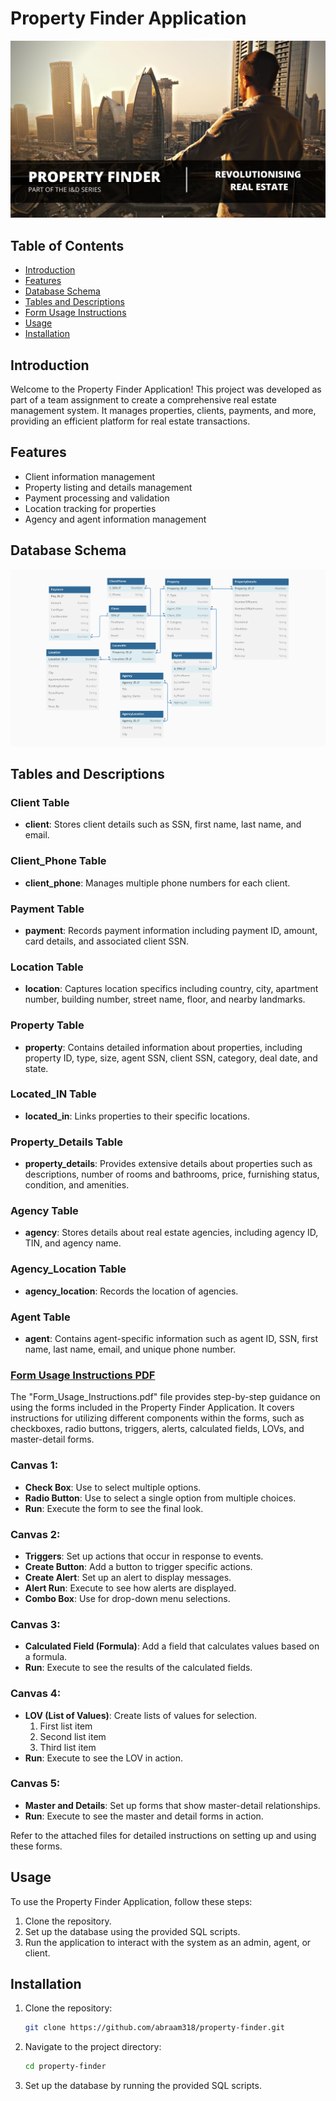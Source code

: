 # Property Finder Application

![Property Finder](bg_property_finder.jpg)

## Table of Contents

- [Introduction](#introduction)
- [Features](#features)
- [Database Schema](#database-schema)
- [Tables and Descriptions](#tables-and-descriptions)
- [Form Usage Instructions](#form-usage-instructions)
- [Usage](#usage)
- [Installation](#installation)


## Introduction

Welcome to the Property Finder Application! This project was developed as part of a team assignment to create a comprehensive real estate management system. It manages properties, clients, payments, and more, providing an efficient platform for real estate transactions.

## Features

- Client information management
- Property listing and details management
- Payment processing and validation
- Location tracking for properties
- Agency and agent information management

## Database Schema

![Schema](schema.jpg)

## Tables and Descriptions

### Client Table

- **client**: Stores client details such as SSN, first name, last name, and email.

### Client_Phone Table

- **client_phone**: Manages multiple phone numbers for each client.

### Payment Table

- **payment**: Records payment information including payment ID, amount, card details, and associated client SSN.

### Location Table

- **location**: Captures location specifics including country, city, apartment number, building number, street name, floor, and nearby landmarks.

### Property Table

- **property**: Contains detailed information about properties, including property ID, type, size, agent SSN, client SSN, category, deal date, and state.

### Located_IN Table

- **located_in**: Links properties to their specific locations.

### Property_Details Table

- **property_details**: Provides extensive details about properties such as descriptions, number of rooms and bathrooms, price, furnishing status, condition, and amenities.

### Agency Table

- **agency**: Stores details about real estate agencies, including agency ID, TIN, and agency name.

### Agency_Location Table

- **agency_location**: Records the location of agencies.

### Agent Table

- **agent**: Contains agent-specific information such as agent ID, SSN, first name, last name, email, and unique phone number.


### [Form Usage Instructions PDF](Form_Usage_Instructions.pdf)

The "Form_Usage_Instructions.pdf" file provides step-by-step guidance on using the forms included in the Property Finder Application. It covers instructions for utilizing different components within the forms, such as checkboxes, radio buttons, triggers, alerts, calculated fields, LOVs, and master-detail forms.

### Canvas 1:
- **Check Box**: Use to select multiple options.
- **Radio Button**: Use to select a single option from multiple choices.
- **Run**: Execute the form to see the final look.

### Canvas 2:
- **Triggers**: Set up actions that occur in response to events.
- **Create Button**: Add a button to trigger specific actions.
- **Create Alert**: Set up an alert to display messages.
- **Alert Run**: Execute to see how alerts are displayed.
- **Combo Box**: Use for drop-down menu selections.

### Canvas 3:
- **Calculated Field (Formula)**: Add a field that calculates values based on a formula.
- **Run**: Execute to see the results of the calculated fields.

### Canvas 4:
- **LOV (List of Values)**: Create lists of values for selection.
  1. First list item
  2. Second list item
  3. Third list item
- **Run**: Execute to see the LOV in action.

### Canvas 5:
- **Master and Details**: Set up forms that show master-detail relationships.
- **Run**: Execute to see the master and detail forms in action.

Refer to the attached files for detailed instructions on setting up and using these forms.

## Usage

To use the Property Finder Application, follow these steps:

1. Clone the repository.
2. Set up the database using the provided SQL scripts.
3. Run the application to interact with the system as an admin, agent, or client.

## Installation

1. Clone the repository:
    ```bash
    git clone https://github.com/abraam318/property-finder.git
    ```
2. Navigate to the project directory:
    ```bash
    cd property-finder
    ```
3. Set up the database by running the provided SQL scripts.


